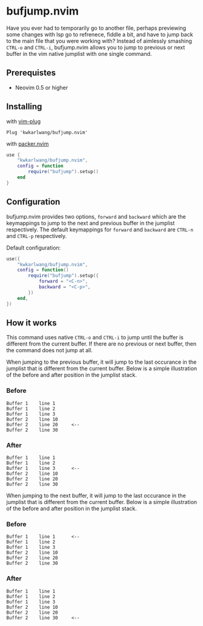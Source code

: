 # bufjump.nvim

Have you ever had to temporarily go to another file, perhaps previewing some changes with lsp go to refrenece, fiddle a bit, and have to jump back to the main file that you were working with? Instead of aimlessly smashing `CTRL-o` and `CTRL-i`, bufjump.nvim allows you to jump to previous or next buffer in the vim native jumplist with one single command.

## Prerequistes

- Neovim 0.5 or higher

## Installing

with [vim-plug](https://github.com/junegunn/vim-plug)

```viml
Plug 'kwkarlwang/bufjump.nvim'
```

with [packer.nvim](https://github.com/wbthomason/packer.nvim)

```lua
use {
    "kwkarlwang/bufjump.nvim",
    config = function
        require("bufjump").setup()
    end
}
```

## Configuration

bufjump.nvim provides two options, `forward` and `backward` which are the keymappings to jump to the next and previous buffer in the jumplist respectively. The default keymappings for `forward` and `backward` are `CTRL-n` and `CTRL-p` respectively.

Default configuration:

```lua
use({
    "kwkarlwang/bufjump.nvim",
    config = function()
        require("bufjump").setup({
            forward = "<C-n>",
            backward = "<C-p>",
        })
    end,
})

```

## How it works

This command uses native `CTRL-o` and `CTRL-i` to jump until the buffer is different from the current buffer. If there are no previous or next buffer, then the command does not jump at all.

When jumping to the previous buffer, it will jump to the last occurance in the jumplist that is different from the current buffer. Below is a simple illustration of the before and after position in the jumplist stack.

### Before

```
Buffer 1    line 1
Buffer 1    line 2
Buffer 1    line 3
Buffer 2    line 10
Buffer 2    line 20     <--
Buffer 2    line 30
```

### After

```
Buffer 1    line 1
Buffer 1    line 2
Buffer 1    line 3      <--
Buffer 2    line 10
Buffer 2    line 20
Buffer 2    line 30
```

When jumping to the next buffer, it will jump to the last occurance in the jumplist that is different from the current buffer. Below is a simple illustration of the before and after position in the jumplist stack.

### Before

```
Buffer 1    line 1      <--
Buffer 1    line 2
Buffer 1    line 3
Buffer 2    line 10
Buffer 2    line 20
Buffer 2    line 30
```

### After

```
Buffer 1    line 1
Buffer 1    line 2
Buffer 1    line 3
Buffer 2    line 10
Buffer 2    line 20
Buffer 2    line 30     <--
```
